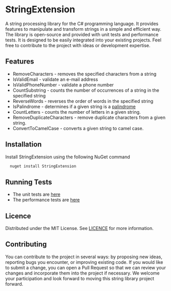 # StringExtension 
A string processing library for the C# programming language. It provides features to manipulate and transform strings in a simple and efficient way. The library is open-source and provided with unit tests and performance tests. It is designed to be easily integrated into your existing projects. Feel free to contribute to the project with ideas or development expertise.

## Features

- RemoveCharacters - removes the specified characters from a string
- IsValidEmail - validate an e-mail address
- IsValidPhoneNumber - validate a phone number
- CountSubstring - counts the number of occurrences of a string in the specified string
- ReverseWords - reverses the order of words in the specified string
- IsPalindrome - determines if a given string is a [palindrome](https://en.wikipedia.org/wiki/Palindrome)
- CountLetters - counts the number of letters in a given string.
- RemoveDuplicateCharacters - remove duplicate characters from a given string.
- ConvertToCamelCase - converts a given string to camel case.

## Installation

Install StringExtension using the following NuGet command
```bash
  nuget install StringExtension
```


## Running Tests
 - The unit tests are  [here](https://github.com/Antyss77/Strings/blob/master/StringsTests/StringsTests.cs)  
- The performance tests are [here](https://github.com/Antyss77/Strings/blob/master/StringsTests/StringsPerf.cs)

## Licence 
Distributed under the MIT License. See [LICENCE](https://github.com/Antyss77/Strings/blob/master/LICENSE) for more information.

## Contributing
You can contribute to the project in several ways: by proposing new ideas, reporting bugs you encounter, or improving existing code. If you would like to submit a change, you can open a Pull Request so that we can review your changes and incorporate them into the project if necessary. We welcome your participation and look forward to moving this string library project forward.


